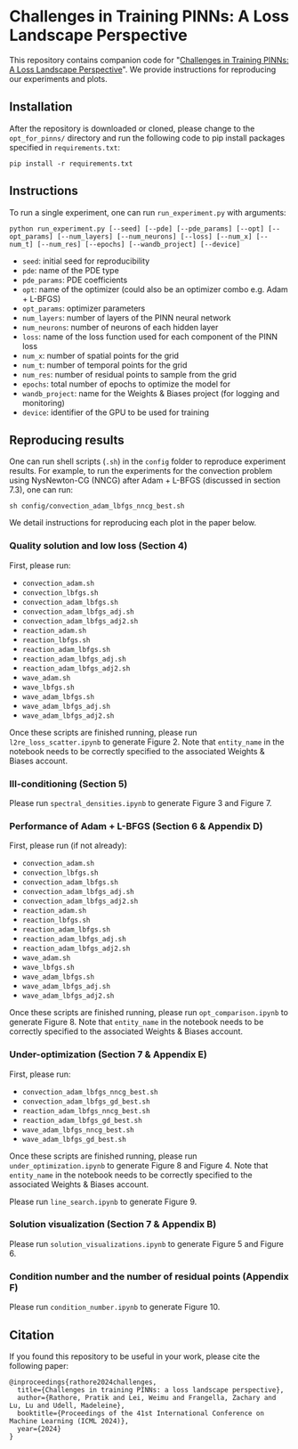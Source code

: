 # Challenges in Training PINNs: A Loss Landscape Perspective

This repository contains companion code for "[Challenges in Training PINNs: A Loss Landscape Perspective](https://arxiv.org/abs/2402.01868)". We provide instructions for reproducing our experiments and plots. 

## Installation

After the repository is downloaded or cloned, please change to the `opt_for_pinns/` directory and run the following code to pip install packages specified in `requirements.txt`: 

```
pip install -r requirements.txt
```

## Instructions

To run a single experiment, one can run `run_experiment.py` with arguments: 

```
python run_experiment.py [--seed] [--pde] [--pde_params] [--opt] [--opt_params] [--num_layers] [--num_neurons] [--loss] [--num_x] [--num_t] [--num_res] [--epochs] [--wandb_project] [--device]
```

- `seed`: initial seed for reproducibility
- `pde`: name of the PDE type
- `pde_params`: PDE coefficients
- `opt`: name of the optimizer (could also be an optimizer combo e.g. Adam + L-BFGS)
- `opt_params`: optimizer parameters
- `num_layers`: number of layers of the PINN neural network
- `num_neurons`: number of neurons of each hidden layer
- `loss`: name of the loss function used for each component of the PINN loss
- `num_x`: number of spatial points for the grid
- `num_t`: number of temporal points for the grid
- `num_res`: number of residual points to sample from the grid
- `epochs`: total number of epochs to optimize the model for
- `wandb_project`: name for the Weights & Biases project (for logging and monitoring)
- `device`: identifier of the GPU to be used for training

## Reproducing results

One can run shell scripts (`.sh`) in the `config` folder to reproduce experiment results. For example, to run the experiments for the convection problem using NysNewton-CG (NNCG) after Adam + L-BFGS (discussed in section 7.3), one can run: 

```
sh config/convection_adam_lbfgs_nncg_best.sh
```

We detail instructions for reproducing each plot in the paper below. 

### Quality solution and low loss (Section 4) 

First, please run: 

- `convection_adam.sh`
- `convection_lbfgs.sh`
- `convection_adam_lbfgs.sh`
- `convection_adam_lbfgs_adj.sh`
- `convection_adam_lbfgs_adj2.sh`
- `reaction_adam.sh`
- `reaction_lbfgs.sh`
- `reaction_adam_lbfgs.sh`
- `reaction_adam_lbfgs_adj.sh`
- `reaction_adam_lbfgs_adj2.sh`
- `wave_adam.sh`
- `wave_lbfgs.sh`
- `wave_adam_lbfgs.sh`
- `wave_adam_lbfgs_adj.sh`
- `wave_adam_lbfgs_adj2.sh`

Once these scripts are finished running, please run `l2re_loss_scatter.ipynb` to generate Figure 2. Note that `entity_name` in the notebook needs to be correctly specified to the associated Weights & Biases account. 

### Ill-conditioning (Section 5)

Please run `spectral_densities.ipynb` to generate Figure 3 and Figure 7. 

### Performance of Adam + L-BFGS (Section 6 & Appendix D)

First, please run (if not already): 

- `convection_adam.sh`
- `convection_lbfgs.sh`
- `convection_adam_lbfgs.sh`
- `convection_adam_lbfgs_adj.sh`
- `convection_adam_lbfgs_adj2.sh`
- `reaction_adam.sh`
- `reaction_lbfgs.sh`
- `reaction_adam_lbfgs.sh`
- `reaction_adam_lbfgs_adj.sh`
- `reaction_adam_lbfgs_adj2.sh`
- `wave_adam.sh`
- `wave_lbfgs.sh`
- `wave_adam_lbfgs.sh`
- `wave_adam_lbfgs_adj.sh`
- `wave_adam_lbfgs_adj2.sh`

Once these scripts are finished running, please run `opt_comparison.ipynb` to generate Figure 8. Note that `entity_name` in the notebook needs to be correctly specified to the associated Weights & Biases account. 

### Under-optimization (Section 7 & Appendix E)

First, please run: 

- `convection_adam_lbfgs_nncg_best.sh`
- `convection_adam_lbfgs_gd_best.sh`
- `reaction_adam_lbfgs_nncg_best.sh`
- `reaction_adam_lbfgs_gd_best.sh`
- `wave_adam_lbfgs_nncg_best.sh`
- `wave_adam_lbfgs_gd_best.sh`

Once these scripts are finished running, please run `under_optimization.ipynb` to generate Figure 8 and Figure 4. Note that `entity_name` in the notebook needs to be correctly specified to the associated Weights & Biases account. 

Please run `line_search.ipynb` to generate Figure 9.

### Solution visualization (Section 7 & Appendix B)

Please run `solution_visualizations.ipynb` to generate Figure 5 and Figure 6. 

### Condition number and the number of residual points (Appendix F)

Please run `condition_number.ipynb` to generate Figure 10.

## Citation

If you found this repository to be useful in your work, please cite the following paper: 

```
@inproceedings{rathore2024challenges,
  title={Challenges in training PINNs: a loss landscape perspective},
  author={Rathore, Pratik and Lei, Weimu and Frangella, Zachary and Lu, Lu and Udell, Madeleine},
  booktitle={Proceedings of the 41st International Conference on Machine Learning (ICML 2024)},
  year={2024}
}
```
